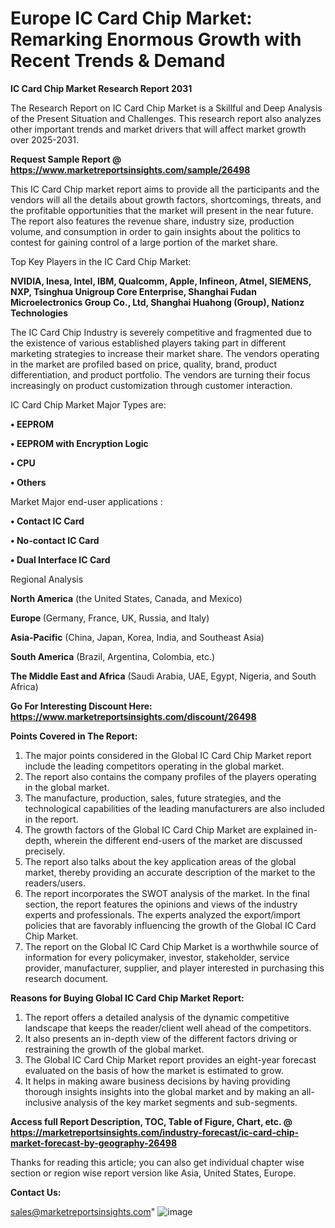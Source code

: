  # Europe IC Card Chip Market: Remarking Enormous Growth with Recent Trends & Demand

<strong>IC Card Chip Market Research Report 2031</strong>

The Research Report on IC Card Chip Market is a Skillful and Deep Analysis of the Present Situation and Challenges. This research report also analyzes other important trends and market drivers that will affect market growth over 2025-2031.

<strong>Request Sample Report @ <a href=https://www.marketreportsinsights.com/sample/26498>https://www.marketreportsinsights.com/sample/26498</a></strong>

This IC Card Chip market report aims to provide all the participants and the vendors will all the details about growth factors, shortcomings, threats, and the profitable opportunities that the market will present in the near future. The report also features the revenue share, industry size, production volume, and consumption in order to gain insights about the politics to contest for gaining control of a large portion of the market share.

Top Key Players in the IC Card Chip Market:

<strong>NVIDIA, Inesa, Intel, IBM, Qualcomm, Apple, Infineon, Atmel, SIEMENS, NXP, Tsinghua Unigroup Core Enterprise, Shanghai Fudan Microelectronics Group Co., Ltd, Shanghai Huahong (Group), Nationz Technologies</strong>

The IC Card Chip Industry is severely competitive and fragmented due to the existence of various established players taking part in different marketing strategies to increase their market share. The vendors operating in the market are profiled based on price, quality, brand, product differentiation, and product portfolio. The vendors are turning their focus increasingly on product customization through customer interaction.

IC Card Chip Market Major Types are:

<strong>• EEPROM

• EEPROM with Encryption Logic

• CPU

• Others</strong>

Market Major end-user applications :

<strong>• Contact IC Card

• No-contact IC Card

• Dual Interface IC Card</strong>

Regional Analysis

</u><strong><b>North America</b></strong> (the United States, Canada, and Mexico)

<strong><b>Europe </b></strong>(Germany, France, UK, Russia, and Italy)

<strong><b>Asia-Pacific</b></strong> (China, Japan, Korea, India, and Southeast Asia)

<strong><b>South America</b></strong> (Brazil, Argentina, Colombia, etc.)

<strong><b>The Middle East and Africa</b></strong> (Saudi Arabia, UAE, Egypt, Nigeria, and South Africa)

<strong>Go For Interesting Discount Here: <a href=https://www.marketreportsinsights.com/discount/26498>https://www.marketreportsinsights.com/discount/26498</a></strong>

<strong>Points Covered in The Report:</strong>
<ol>
  <li>The major points considered in the Global IC Card Chip Market report include the leading competitors operating in the global market.</li>
  <li>The report also contains the company profiles of the players operating in the global market.</li>
  <li>The manufacture, production, sales, future strategies, and the technological capabilities of the leading manufacturers are also included in the report.</li>
  <li>The growth factors of the Global IC Card Chip Market are explained in-depth, wherein the different end-users of the market are discussed precisely.</li>
  <li>The report also talks about the key application areas of the global market, thereby providing an accurate description of the market to the readers/users.</li>
  <li>The report incorporates the SWOT analysis of the market. In the final section, the report features the opinions and views of the industry experts and professionals. The experts analyzed the export/import policies that are favorably influencing the growth of the Global IC Card Chip Market.</li>
  <li>The report on the Global IC Card Chip Market is a worthwhile source of information for every policymaker, investor, stakeholder, service provider, manufacturer, supplier, and player interested in purchasing this research document.</li>
</ol>
<strong>Reasons for Buying Global IC Card Chip Market Report:</strong>

<ol>
  <li>The report offers a detailed analysis of the dynamic competitive landscape that keeps the reader/client well ahead of the competitors.</li>
  <li>It also presents an in-depth view of the different factors driving or restraining the growth of the global market.</li>
  <li>The Global IC Card Chip Market report provides an eight-year forecast evaluated on the basis of how the market is estimated to grow.</li>
  <li>It helps in making aware business decisions by having providing thorough insights insights into the global market and by making an all-inclusive analysis of the key market segments and sub-segments.</li>
</ol>
<strong>Access full Report Description, TOC, Table of Figure, Chart, etc. @ <a href=https://marketreportsinsights.com/industry-forecast/ic-card-chip-market-forecast-by-geography-26498>https://marketreportsinsights.com/industry-forecast/ic-card-chip-market-forecast-by-geography-26498</a></strong>


Thanks for reading this article; you can also get individual chapter wise section or region wise report version like Asia, United States, Europe.

<strong>Contact Us:</strong>

sales@marketreportsinsights.com"
![image](https://github.com/user-attachments/assets/eb724fb7-77fe-46e7-884e-b7246c9b7138)
